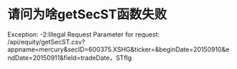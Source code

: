 # 请问为啥getSecST函数失败

Exception: -2:Illegal Request Parameter for request: /api/equity/getSecST.csv?appname=mercury&secID=600375.XSHG&ticker=&beginDate=20150910&endDate=20150911&field=tradeDate，STflg